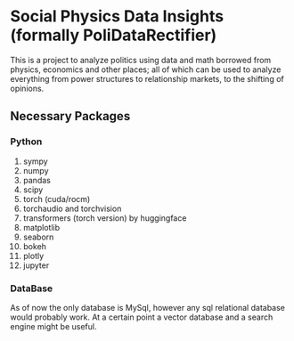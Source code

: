 # Social Physics Data Insights (formally PoliDataRectifier)

This is a project to analyze politics using data and math borrowed from physics, economics and other places; all of which can be used to analyze everything from power structures to relationship markets, to the shifting of opinions.

## Necessary Packages
### Python
1. sympy
2. numpy
3. pandas
4. scipy
5. torch (cuda/rocm)
  1. torchaudio and torchvision
6. transformers (torch version) by huggingface
7. matplotlib
8. seaborn
9. bokeh
10. plotly
11. jupyter
### DataBase
As of now the only database is MySql, however any sql relational database would probably work. At a certain point a vector database and a search engine might be useful.
